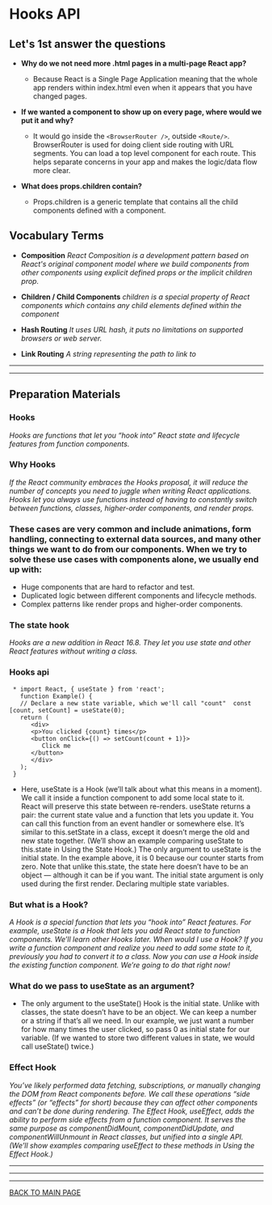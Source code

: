 # **Hooks API**

## **Let's 1st answer the questions**

* **Why do we not need more .html pages in a multi-page React app?**
  * Because React is a Single Page Application meaning that the whole app renders within index.html even when it appears that you have changed pages.
  
*  **If we wanted a component to show up on every page, where would we put it and why?**
   *  It would go inside the `<BrowserRouter />`, outside `<Route/>`. BrowserRouter is used for doing client side routing with URL segments. You can load a top level component for each route. This helps separate concerns in your app and makes the logic/data flow more clear.

* **What does props.children contain?**
  * Props.children is a generic template that contains all the child components defined with a component.

## **Vocabulary Terms**

* **Composition**
*React Composition is a development pattern based on React's original component model where we build components from other components using explicit defined props or the implicit children prop.*

* **Children / Child Components**
*children is a special property of React components which contains any child elements defined within the component*

* **Hash Routing**
*It uses URL hash, it puts no limitations on supported browsers or web server.*

* **Link Routing**
*A string representing the path to link to*

***
***


## **Preparation Materials**

### **Hooks**
*Hooks are functions that let you “hook into” React state and lifecycle features from function components.*

### **Why Hooks**
*If the React community embraces the Hooks proposal, it will reduce the number of concepts you need to juggle when writing React applications. Hooks let you always use functions instead of having to constantly switch between functions, classes, higher-order components, and render props.*


### **These cases are very common and include animations, form handling, connecting to external data sources, and many other things we want to do from our components. When we try to solve these use cases with components alone, we usually end up with:**
  * Huge components that are hard to refactor and test.
  * Duplicated logic between different components and lifecycle methods.
  * Complex patterns like render props and higher-order components.
        
### **The state hook**
*Hooks are a new addition in React 16.8. They let you use state and other React features without writing a class.*

### **Hooks api**
     * import React, { useState } from 'react';
       function Example() {
       // Declare a new state variable, which we'll call "count"  const [count, setCount] = useState(0);
       return (
          <div>
          <p>You clicked {count} times</p>
          <button onClick={() => setCount(count + 1)}>
             Click me
          </button>
          </div>
       );
     }
        
        
        
* Here, useState is a Hook (we’ll talk about what this means in a moment). We call it inside a function component to add some local state to it. React will preserve this state between re-renders. useState returns a pair: the current state value and a function that lets you update it. You can call this function from an event handler or somewhere else. It’s similar to this.setState in a class, except it doesn’t merge the old and new state together. (We’ll show an example comparing useState to this.state in Using the State Hook.) The only argument to useState is the initial state. In the example above, it is 0 because our counter starts from zero. Note that unlike this.state, the state here doesn’t have to be an object — although it can be if you want. The initial state argument is only used during the first render. Declaring multiple state variables.
        
        
        
### **But what is a Hook?**

*A Hook is a special function that lets you “hook into” React features. For example, useState is a Hook that lets you add React state to function components. We’ll learn other Hooks later.*
*When would I use a Hook? If you write a function component and realize you need to add some state to it, previously you had to convert it to a class. Now you can use a Hook inside the existing function component. We’re going to do that right now!*
 

### **What do we pass to useState as an argument?**

* The only argument to the useState() Hook is the initial state. Unlike with classes, the state doesn’t have to be an object. We can keep a number or a string if that’s all we need. In our example, we just want a number for how many times the user clicked, so pass 0 as initial state for our variable. (If we wanted to store two different values in state, we would call useState() twice.)

### **Effect Hook**

*You’ve likely performed data fetching, subscriptions, or manually changing the DOM from React components before. We call these operations “side effects” (or “effects” for short) because they can affect other components and can’t be done during rendering. The Effect Hook, useEffect, adds the ability to perform side effects from a function component. It serves the same purpose as componentDidMount, componentDidUpdate, and componentWillUnmount in React classes, but unified into a single API. (We’ll show examples comparing useEffect to these methods in Using the Effect Hook.)*



***
***
***
[BACK TO MAIN PAGE](https://github.com/farahalwahaibi/Reading-Notes/blob/main/README.md)
